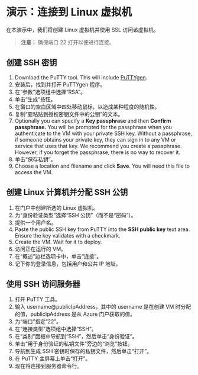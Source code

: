 # <a name="demonstration-connect-to-linux-virtual-machines"></a>演示：连接到 Linux 虚拟机

在本演示中，我们将创建 Linux 虚拟机并使用 SSL 访问该虚拟机。

>**注意：** 确保端口 22 打开以便进行连接。 

## <a name="create-the-ssh-keys"></a>创建 SSH 密钥

1. Download the PuTTY tool. This will include <bpt id="p1">[</bpt>PuTTYgen<ept id="p1">](https://putty.org/)</ept>. 
2. 安装后，找到并打开 PuTTYgen 程序。
3. 在“参数”选项组中选择“RSA”。
4. 单击“生成”按钮。
5. 在窗口的空白区域中四处移动鼠标，以造成某种程度的随机性。
6. 复制“要粘贴到授权密钥文件中的公钥”的文本。
7. Optionally you can specify a <bpt id="p1">**</bpt>Key passphrase<ept id="p1">**</ept> and then <bpt id="p2">**</bpt>Confirm passphrase.<ept id="p2">**</ept> You will be prompted for the passphrase when you authenticate to the VM with your private SSH key. Without a passphrase, if someone obtains your private key, they can sign in to any VM or service that uses that key. We recommend you create a passphrase. However, if you forget the passphrase, there is no way to recover it.
8. 单击“保存私钥”。
9. Choose a location and filename and click <bpt id="p1">**</bpt>Save<ept id="p1">**</ept>. You will need this file to access the VM. 

## <a name="create-the-linux-machine-and-assign-the-public-ssh-key"></a>创建 Linux 计算机并分配 SSH 公钥

1. 在门户中创建所选的 Linux 虚拟机。
2. 为“身份验证类型”选择“SSH 公钥”（而不是“密码”）。
3. 提供一个用户名。
4. Paste the public SSH key from PuTTY into the <bpt id="p1">**</bpt>SSH public key<ept id="p1">**</ept> text area. Ensure the key validates with a checkmark. 
5. Create the VM. Wait for it to deploy.
6. 访问正在运行的 VM。 
7. 在“概述”边栏选项卡中，单击“连接”。
8. 记下你的登录信息，包括用户和公共 IP 地址。

## <a name="access-the-server-using-ssh"></a>使用 SSH 访问服务器

1. 打开 PuTTY 工具。
2. 输入 username@publicIpAddress，其中的 username 是在创建 VM 时分配的值，publicIpAddress 是从 Azure 门户获取的值。
3. 为“端口”指定“22”。
4. 在“连接类型”选项组中选择“SSH”。
5. 在“类别”面板中导航到“SSH”，然后单击“身份验证”。
6. 单击“用于身份验证的私钥文件”旁边的“浏览”按钮。
7. 导航到生成 SSH 密钥时保存的私钥文件，然后单击“打开”。
8. 在 PuTTY 主屏幕上单击“打开”。
9. 现在将连接到服务器命令行。 